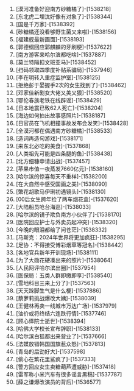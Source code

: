 
1. [漠河准备好迎南方砂糖橘了]-[1538218]
1. [东北虎二埋汰好像有对象了]-[1538344]
1. [国是千万家]-[1538392]
1. [砂糖橘还没看够野生菌又来啦]-[1538156]
1. [福建舰最新画面]-[1538193]
1. [郭德纲回应郭麒麟的牙刷梗]-[1537622]
1. [南方游客来哈尔滨都吃啥]-[1537887]
1. [莫兰特隔扣文班亚马]-[1538452]
1. [扫码领取四季度补贴系骗局]-[1537946]
1. [李在明转入重症监护室]-[1538125]
1. [拒绝彭于晏握手2次的女生找到了]-[1538462]
1. [邓家佳新剧女大佬又美又狠]-[1538520]
1. [鄂伦春族老铁在线辟谣]-[1538429]
1. [日本地震已致62人死亡]-[1538204]
1. [海边如何拍出故事感照片]-[1538187]
1. [日官员在飞机相撞事故发布会发笑]-[1538428]
1. [全漠河都在偶遇南方砂糖橘]-[1538533]
1. [造词再造句游戏]-[1538171]
1. [来东北必吃的美食]-[1537868]
1. [人类祖先可能是四条腿的鱼]-[1538438]
1. [北方细糠申请出战]-[1537457]
1. [苹果市值一夜蒸发7660亿元]-[1538160]
1. [哈尔滨的惊喜每天不重样]-[1538200]
1. [在大自然中感受国画之美]-[1538090]
1. [繁花胡歌马伊琍初遇镜头]-[1538130]
1. [00后女生跨年捡了两车烟花盒]-[1537620]
1. [大陆船员呛台海巡]-[1538033]
1. [哈尔滨的镜子欺负南方小伙伴了]-[1538170]
1. [医院回应护士与外卖员起冲突]-[1538320]
1. [今晚的眼泪都给了问苍茫]-[1538332]
1. [马斯克：2024年世界将更加疯狂]-[1538295]
1. [足协：不得接受博彩烟草等冠名]-[1538442]
1. [各地官兵新年开训现场]-[1538111]
1. [为了大勋花硬凑出来的照片]-[1538064]
1. [人民网评哈尔滨出圈]-[1537954]
1. [医保局：五类人群即缴即享]-[1538540]
1. [雪地科目三来上分了]-[1537563]
1. [天天跺脚生气是什么梗]-[1537886]
1. [蔡萝莉挑战爆改大姨]-[1538039]
1. [王健林再卖一线城市万达广场]-[1537979]
1. [油价或将终结六连跌行情]-[1537746]
1. [顾心怿院士逝世]-[1538394]
1. [哈佛大学校长宣布辞职]-[1538133]
1. [哈尔滨白狐都出来营业了]-[1537666]
1. [法媒放错韩国国旗惹众怒]-[1537813]
1. [青岛的后劲好大]-[1537598]
1. [偷心在繁花里鲨疯了]-[1537333]
1. [警方回应女生卖糖葫芦遭威胁]-[1537418]
1. [雷军称小米汽车有很多谣言黑稿]-[1537787]
1. [薛之谦爆改演员的背后]-[1536577]